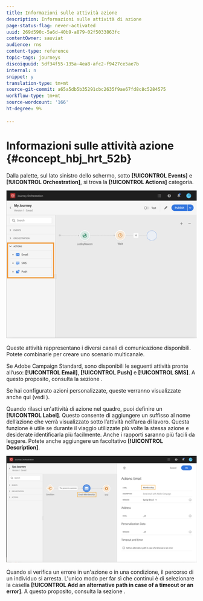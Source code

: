 ```yaml
---
title: Informazioni sulle attività azione
description: Informazioni sulle attività di azione
page-status-flag: never-activated
uuid: 269d590c-5a6d-40b9-a879-02f5033863fc
contentOwner: sauviat
audience: rns
content-type: reference
topic-tags: journeys
discoiquuid: 5df34f55-135a-4ea8-afc2-f9427ce5ae7b
internal: n
snippet: y
translation-type: tm+mt
source-git-commit: a65a5db5b35291cbc2635f9ae67fd8c8c5284575
workflow-type: tm+mt
source-wordcount: '166'
ht-degree: 9%

---
```



# Informazioni sulle attività azione {#concept_hbj_hrt_52b}

Dalla palette, sul lato sinistro dello schermo, sotto **[!UICONTROL Events]** e **[!UICONTROL Orchestration]**, si trova la **[!UICONTROL Actions]** categoria.

![](../assets/journey58.png)

Queste attività rappresentano i diversi canali di comunicazione disponibili. Potete combinarle per creare uno scenario multicanale.

Se  Adobe Campaign Standard, sono disponibili le seguenti attività pronte all’uso: **[!UICONTROL Email]**, **[!UICONTROL Push]** e **[!UICONTROL SMS]**. A questo proposito, consulta la sezione [](../building-journeys/using-adobe-campaign-actions.md).

Se hai configurato azioni personalizzate, queste verranno visualizzate anche qui (vedi [](../building-journeys/using-custom-actions.md)).

Quando rilasci un&#39;attività di azione nel quadro, puoi definire un **[!UICONTROL Label]**. Questo consente di aggiungere un suffisso al nome dell’azione che verrà visualizzato sotto l’attività nell’area di lavoro. Questa funzione è utile se durante il viaggio utilizzate più volte la stessa azione e desiderate identificarla più facilmente. Anche i rapporti saranno più facili da leggere. Potete anche aggiungere un facoltativo **[!UICONTROL Description]**.

![](../assets/journey59bis.png)

Quando si verifica un errore in un&#39;azione o in una condizione, il percorso di un individuo si arresta. L&#39;unico modo per far sì che continui è di selezionare la casella **[!UICONTROL Add an alternative path in case of a timeout or an error]**. A questo proposito, consulta la sezione [](../building-journeys/using-the-journey-designer.md#paths).
